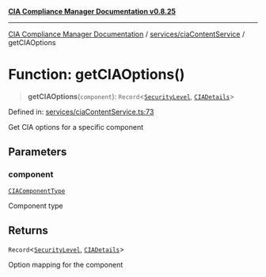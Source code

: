 [**CIA Compliance Manager Documentation v0.8.25**](../../../README.md)

***

[CIA Compliance Manager Documentation](../../../modules.md) / [services/ciaContentService](../README.md) / getCIAOptions

# Function: getCIAOptions()

> **getCIAOptions**(`component`): `Record`\<[`SecurityLevel`](../../../types/cia/type-aliases/SecurityLevel.md), [`CIADetails`](../../../types/interfaces/CIADetails.md)\>

Defined in: [services/ciaContentService.ts:73](https://github.com/Hack23/cia-compliance-manager/blob/b7816746b3b7f5e02cb18303af9cc6696a8caef9/src/services/ciaContentService.ts#L73)

Get CIA options for a specific component

## Parameters

### component

[`CIAComponentType`](../../../types/type-aliases/CIAComponentType.md)

Component type

## Returns

`Record`\<[`SecurityLevel`](../../../types/cia/type-aliases/SecurityLevel.md), [`CIADetails`](../../../types/interfaces/CIADetails.md)\>

Option mapping for the component
